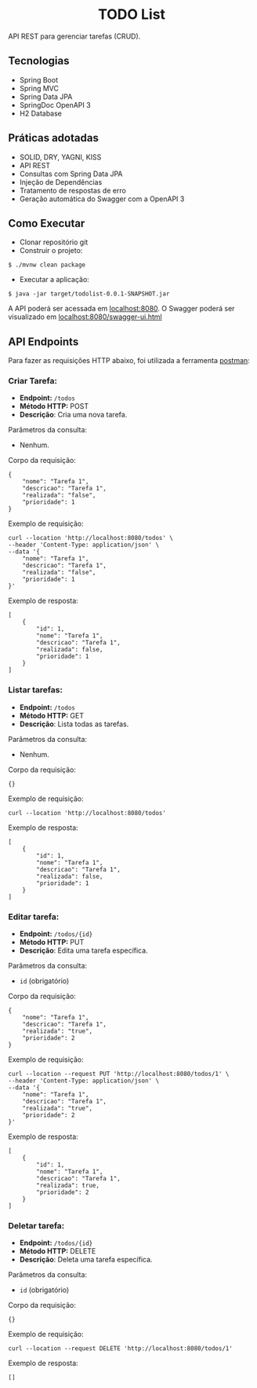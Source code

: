 <h1 align="center">
  TODO List
</h1>


API REST para gerenciar tarefas (CRUD).

## Tecnologias
 
- Spring Boot
- Spring MVC
- Spring Data JPA
- SpringDoc OpenAPI 3
- H2 Database

## Práticas adotadas

- SOLID, DRY, YAGNI, KISS
- API REST
- Consultas com Spring Data JPA
- Injeção de Dependências
- Tratamento de respostas de erro
- Geração automática do Swagger com a OpenAPI 3

## Como Executar

- Clonar repositório git
- Construir o projeto:
```
$ ./mvnw clean package
```
- Executar a aplicação:
```
$ java -jar target/todolist-0.0.1-SNAPSHOT.jar
```

A API poderá ser acessada em [localhost:8080](http://localhost:8080).
O Swagger poderá ser visualizado em [localhost:8080/swagger-ui.html](http://localhost:8080/swagger-ui.html)

## API Endpoints

Para fazer as requisições HTTP abaixo, foi utilizada a ferramenta [postman](https://www.postman.com/):

### Criar Tarefa:
- **Endpoint:** `/todos`
- **Método HTTP:** POST
- **Descrição**: Cria uma nova tarefa.

Parâmetros da consulta:
- Nenhum.

Corpo da requisição:
```
{
    "nome": "Tarefa 1",
    "descricao": "Tarefa 1",
    "realizada": "false",
    "prioridade": 1
}
```

Exemplo de requisição: 
```
curl --location 'http://localhost:8080/todos' \
--header 'Content-Type: application/json' \
--data '{
    "nome": "Tarefa 1",
    "descricao": "Tarefa 1",
    "realizada": "false",
    "prioridade": 1
}'
```

Exemplo de resposta:
```
[
    {
        "id": 1,
        "nome": "Tarefa 1",
        "descricao": "Tarefa 1",
        "realizada": false,
        "prioridade": 1
    }
]
```

### Listar tarefas:
- **Endpoint:** `/todos`
- **Método HTTP:** GET
- **Descrição**: Lista todas as tarefas.

Parâmetros da consulta:
- Nenhum.

Corpo da requisição:
```
{}
```

Exemplo de requisição: 
```
curl --location 'http://localhost:8080/todos'
```

Exemplo de resposta:
```
[
    {
        "id": 1,
        "nome": "Tarefa 1",
        "descricao": "Tarefa 1",
        "realizada": false,
        "prioridade": 1
    }
]
```
### Editar tarefa:
- **Endpoint:** `/todos/{id}`
- **Método HTTP:** PUT
- **Descrição**: Edita uma tarefa específica.

Parâmetros da consulta:
- `id` (obrigatório)

Corpo da requisição:
```
{
    "nome": "Tarefa 1",
    "descricao": "Tarefa 1",
    "realizada": "true",
    "prioridade": 2
}
```

Exemplo de requisição: 
```
curl --location --request PUT 'http://localhost:8080/todos/1' \
--header 'Content-Type: application/json' \
--data '{
    "nome": "Tarefa 1",
    "descricao": "Tarefa 1",
    "realizada": "true",
    "prioridade": 2
}'
```

Exemplo de resposta:
```
[
    {
        "id": 1,
        "nome": "Tarefa 1",
        "descricao": "Tarefa 1",
        "realizada": true,
        "prioridade": 2
    }
]
```
### Deletar tarefa:
- **Endpoint:** `/todos/{id}`
- **Método HTTP:** DELETE
- **Descrição**: Deleta uma tarefa específica.

Parâmetros da consulta:
- `id` (obrigatório)

Corpo da requisição:
```
{}
```

Exemplo de requisição: 
```
curl --location --request DELETE 'http://localhost:8080/todos/1'
```

Exemplo de resposta:
```
[]
```